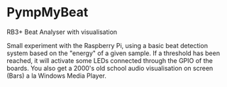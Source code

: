 # PympMyBeat

RB3+ Beat Analyser with visualisation 

Small experiment with the Raspberry Pi, using a basic beat detection system based on the "energy" of a given sample. 
If a threshold has been reached, it will activate some LEDs connected through the GPIO of the boards. 
You also get a 2000's old school audio visualisation on screen (Bars) a la Windows Media Player.
